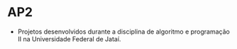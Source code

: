 # AP2
- Projetos desenvolvidos durante a disciplina de algoritmo e programação II na Universidade Federal de Jataí. 
